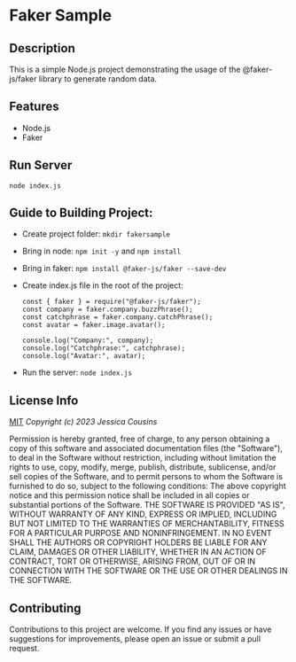 # Faker Sample

## Description

This is a simple Node.js project demonstrating the usage of the @faker-js/faker library to generate random data.

## Features

- Node.js
- Faker

## Run Server

`node index.js`

## Guide to Building Project:

- Create project folder: `mkdir fakersample`
- Bring in node: `npm init -y` and `npm install`
- Bring in faker: `npm install @faker-js/faker --save-dev`
- Create index.js file in the root of the project:

  ```
  const { faker } = require("@faker-js/faker");
  const company = faker.company.buzzPhrase();
  const catchphrase = faker.company.catchPhrase();
  const avatar = faker.image.avatar();

  console.log("Company:", company);
  console.log("Catchphrase:", catchphrase);
  console.log("Avatar:", avatar);
  ```

- Run the server: `node index.js`

## License Info

[MIT](https://choosealicense.com/licenses/mit/)
_Copyright (c) 2023 Jessica Cousins_

Permission is hereby granted, free of charge, to any person obtaining a copy
of this software and associated documentation files (the "Software"), to deal
in the Software without restriction, including without limitation the rights
to use, copy, modify, merge, publish, distribute, sublicense, and/or sell
copies of the Software, and to permit persons to whom the Software is
furnished to do so, subject to the following conditions:
The above copyright notice and this permission notice shall be included in all
copies or substantial portions of the Software.
THE SOFTWARE IS PROVIDED "AS IS", WITHOUT WARRANTY OF ANY KIND, EXPRESS OR
IMPLIED, INCLUDING BUT NOT LIMITED TO THE WARRANTIES OF MERCHANTABILITY,
FITNESS FOR A PARTICULAR PURPOSE AND NONINFRINGEMENT. IN NO EVENT SHALL THE
AUTHORS OR COPYRIGHT HOLDERS BE LIABLE FOR ANY CLAIM, DAMAGES OR OTHER
LIABILITY, WHETHER IN AN ACTION OF CONTRACT, TORT OR OTHERWISE, ARISING FROM,
OUT OF OR IN CONNECTION WITH THE SOFTWARE OR THE USE OR OTHER DEALINGS IN THE
SOFTWARE.

## Contributing

Contributions to this project are welcome. If you find any issues or have suggestions for improvements, please open an issue or submit a pull request.

```

```
